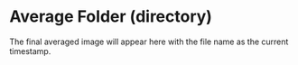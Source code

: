 # Average Folder (directory)

The final averaged image will appear here with the file name as the current timestamp.